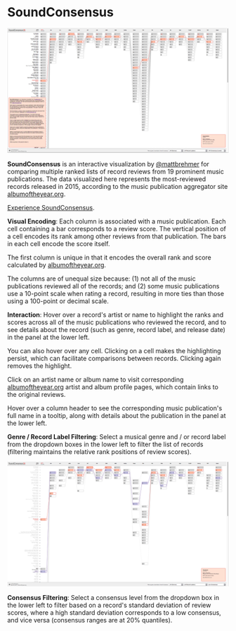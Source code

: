 SoundConsensus
========
![SoundConsensus](screenshots/14.12.28-about-panel.png "SoundConsensus")

__SoundConsensus__ is an interactive visualization by [@mattbrehmer](https://twitter.com/mattbrehmer) for comparing multiple ranked lists of record reviews from 19 prominent music publications. The data visualized here represents the  most-reviewed records released in 2015, according to the music publication aggregator site [albumoftheyear.org](http://www.albumoftheyear.org/ratings/overall/2014/15).

[Experience SoundConsensus](http://mattbrehmer.github.io/SoundConsensus/app/).

__Visual Encoding__: Each column is associated with a music publication. Each cell containing a bar corresponds to a review score. The vertical position of a cell encodes its rank among other reviews from that publication. The bars in each cell encode the score itself.

The first column is unique in that it encodes the overall rank and score calculated by [albumoftheyear.org](http://www.albumoftheyear.org/ratings/overall/2014/15).

The columns are of unequal size because: (1) not all of the music publications reviewed all of the records; and (2) some music publications use a 10-point scale when rating a record, resulting in more ties than those using a 100-point or decimal scale.

__Interaction__: Hover over a record's artist or name to highlight the ranks and scores across all of the music publications who reviewed the record, and to see details about the record (such as genre, record label, and release date) in the panel at the lower left.

You can also hover over any cell. Clicking on a cell makes the highlighting persist, which can facilitate comparisons between records. Clicking again removes the highlight.

Click on an artist name or album name to visit corresponding [albumoftheyear.org](http://www.albumoftheyear.org/) artist and album profile pages, which contain links to the original reviews.

Hover over a column header to see the corresponding music publication's full name in a tooltip, along with details about the publication in the panel at the lower left.

__Genre / Record Label Filtering__: Select a musical genre and / or record label from the dropdown boxes in the lower left to filter the list of records (filtering maintains the relative rank positions of review scores).

![SoundConsensus](screenshots/14.12.28-consensus-filtering.png "SoundConsensus")

__Consensus Filtering__: Select a consensus level from the dropdown box in the lower left to filter based on a record's standard deviation of review scores, where a high standard deviation corresponds to a low consensus, and vice versa (consensus ranges are at 20% quantiles).
